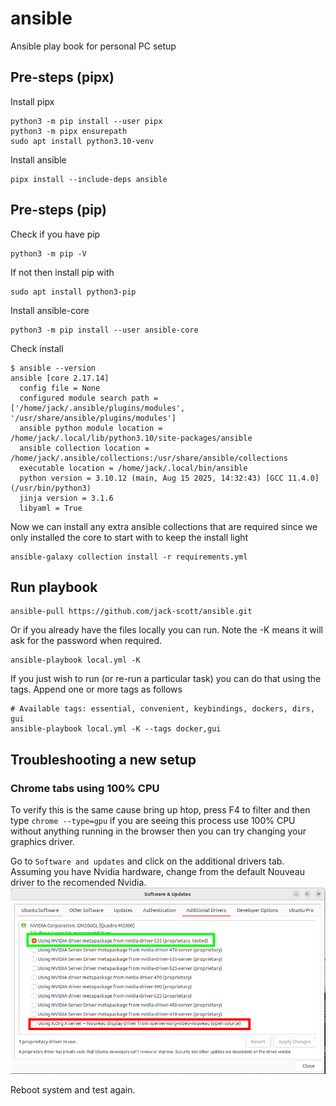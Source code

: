 # ansible
Ansible play book for personal PC setup


## Pre-steps (pipx)
Install pipx
```
python3 -m pip install --user pipx
python3 -m pipx ensurepath
sudo apt install python3.10-venv
```

Install ansible
```
pipx install --include-deps ansible
```

## Pre-steps (pip)
Check if you have pip
```
python3 -m pip -V
```
If not then install pip with
```
sudo apt install python3-pip
```

Install ansible-core
```
python3 -m pip install --user ansible-core
```

Check install
```
$ ansible --version
ansible [core 2.17.14]
  config file = None
  configured module search path = ['/home/jack/.ansible/plugins/modules', '/usr/share/ansible/plugins/modules']
  ansible python module location = /home/jack/.local/lib/python3.10/site-packages/ansible
  ansible collection location = /home/jack/.ansible/collections:/usr/share/ansible/collections
  executable location = /home/jack/.local/bin/ansible
  python version = 3.10.12 (main, Aug 15 2025, 14:32:43) [GCC 11.4.0] (/usr/bin/python3)
  jinja version = 3.1.6
  libyaml = True
```

Now we can install any extra ansible collections that are required since we only installed the core to start with to keep the install light

```
ansible-galaxy collection install -r requirements.yml
```

## Run playbook

```
ansible-pull https://github.com/jack-scott/ansible.git
```

Or if you already have the files locally you can run. Note the -K means it will ask for the password when required.

```
ansible-playbook local.yml -K
```

If you just wish to run (or re-run a particular task) you can do that using the tags. Append one or more tags as follows
```
# Available tags: essential, convenient, keybindings, dockers, dirs, gui
ansible-playbook local.yml -K --tags docker,gui
```


## Troubleshooting a new setup

### Chrome tabs using 100% CPU

To verify this is the same cause bring up htop, press F4 to filter and then type `chrome --type=gpu` if you are seeing this process use 100% CPU without anything running in the browser then you can try changing your graphics driver.

Go to `Software and updates` and click on the additional drivers tab. Assuming you have Nvidia hardware, change from the default Nouveau driver to the recomended Nvidia.
![gpu settings](resources/gpu_driver_settings.png)

Reboot system and test again.